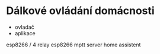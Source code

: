 # Dálkové ovládání domácnosti
- ovladač
- aplikace

esp8266 / 4 relay esp8266
mptt server
home assistent
